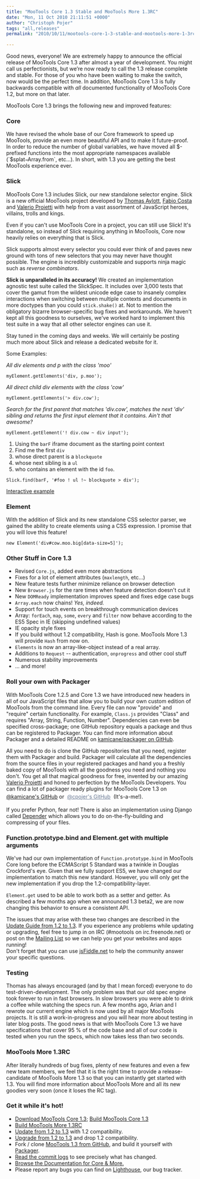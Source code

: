 ```yaml
---
title: "MooTools Core 1.3 Stable and MooTools More 1.3RC"
date: "Mon, 11 Oct 2010 21:11:51 +0000"
author: "Christoph Pojer"
tags: "all,releases"
permalink: "2010/10/11/mootools-core-1-3-stable-and-mootools-more-1-3rc/"

---
```

Good news, everyone! We are extremely happy to announce the official release of MooTools Core 1.3 after almost a year of development. You might call us perfectionists, but we’re now ready to call the 1.3 release complete and stable. For those of you who have been waiting to make the switch, now would be the perfect time. In addition, MooTools Core 1.3 is fully backwards compatible with *all* documented functionality of MooTools Core 1.2, but more on that later.

<!--more-->

MooTools Core 1.3 brings the following new and improved features:

### Core

We have revised the whole base of our Core framework to speed up MooTools, provide an even more beautiful API and to make it future-proof. In order to reduce the number of global variables, we have moved all $-prefixed functions into the most appropriate namespaces available (`$splat` → `Array.from`, etc…). In short, with 1.3 you are getting the best MooTools experience ever.

### Slick

MooTools Core 1.3 includes Slick, our new standalone selector engine. Slick is a new official MooTools project developed by [Thomas Aylott](http://subtlegradient.com/), [Fabio Costa](http://github.com/fabiomcosta) and [Valerio Proietti](http://mad4milk.net) with help from a vast assortment of JavaScript heroes, villains, trolls and kings.

Even if you can't use MooTools Core in a project, you can still use Slick! It's standalone, so instead of Slick requiring anything in MooTools, Core now heavily relies on everything that is Slick.

Slick supports almost every selector you could ever think of and paves new ground with tons of new selectors that you may never have thought possible. The engine is incredibly customizable and supports ninja magic such as *reverse combinators*.

**Slick is unparalleled in its accuracy!** We created an implementation agnostic test suite called the SlickSpec. It includes over 3,000 tests that cover the gamut from the wildest unicode edge case to insanely complex interactions when switching between multiple contexts and documents in more doctypes than you could `stick.shake()` at. Not to mention the obligatory bizarre browser-specific bug fixes and workarounds. We haven't kept all this goodness to ourselves, we've worked hard to implement this test suite in a way that all other selector engines can use it.

Stay tuned in the coming days and weeks. We will certainly be posting much more about Slick and release a dedicated website for it.

Some Examples:

*All div elements and p with the class 'moo'*

    myElement.getElements('div, p.moo');

*All direct child div elements with the class 'cow'*

    myElement.getElements('> div.cow');

*Search for the first parent that matches 'div.cow', matches the next 'div' sibling and returns the first input element that it contains. Ain't that awesome?*

    myElement.getElement('! div.cow ~ div input');

1. Using the `barF` iframe document as the starting point context
2. Find me the first `div`
3. whose direct parent is a `blockquote`
4. whose next sibling is a `ul`
5. who contains an element with the id `foo`.

<pre><code>Slick.find(barF, '#foo ! ul !~ blockquote > div');</code></pre>

[Interactive example](http://jsfiddle.net/DFdpA/2/)

### Element

With the addition of Slick and its new standalone CSS selector parser, we gained the ability to create elements using a CSS expression. I promise that you will love this feature!

	new Element('div#cow.moo.big[data-size=5]');

### Other Stuff in Core 1.3

* Revised `Core.js`, added even more abstractions
* Fixes for a lot of element attributes (`maxlength`, etc…)
* New feature tests further minimize reliance on browser detection
* New `Browser.js` for the rare times when feature detection doesn't cut it
* New `DOMReady` implementation improves speed and fixes edge case bugs
* `Array.each` now chains! *Yes, indeed.*
* Support for touch events on breakthrough communication devices
* Array: `forEach`, `map`, `some`, `every` and `filter` now behave according to the ES5 Spec in IE (skipping undefined values)
* IE opacity style fixes
* If you build without 1.2 compatibility, Hash is gone. MooTools More 1.3 will provide `Hash` from now on.
* `Elements` is now an array-like-object instead of a real array.
* Additions to `Request` -- authentication, `onprogress` and other cool stuff
* Numerous stability improvements
* ... and more!

### Roll your own with Packager

With MooTools Core 1.2.5 and Core 1.3 we have introduced new headers in all of our JavaScript files that allow you to build your own custom edition of MooTools from the command line. Every file can now "provide" and "require" certain functionality. For example, `Class.js` provides "Class" and requires "Array, String, Function, Number". Dependencies can even be specified cross-package; one GitHub repository equals a package and thus can be registered to Packager. You can find more information about Packager and a detailed README on [kamicane/packager on GitHub](http://github.com/kamicane/packager).

<style type="text/css">
a.cpojer {
  display: inline-block;
  padding: 4px;
  outline: 0;
  color: #6B7B95;
  -webkit-transition-duration: 0.25s;
  -moz-transition-duration: 0.25s;
  -o-transition-duration: 0.25s;
  transition-duration: 0.25s;
  -webkit-transition-property: -webkit-transform;
  -moz-transition-property: -moz-transform;
  -o-transition-property: -o-transform;
  transition-property: transform;
  -webkit-transform: scale(1) rotate(0);
  -moz-transform: scale(1) rotate(0);
  -o-transform: scale(1) rotate(0);
  transform: scale(1) rotate(0);
}
a.cpojer:hover {
  background: #6B7B95;
  text-decoration: none;
  color: #fff;
  -webkit-border-radius: 4px;
  -moz-border-radius: 4px;
  -o-border-radius: 4px;
  border-radius: 4px;
  -webkit-transform: scale(1.05) rotate(-1deg);
  -moz-transform: scale(1.05) rotate(-1deg);
  -o-transform: scale(1.05) rotate(-1deg);
  transform: scale(1.05) rotate(-1deg);
}
</style>
All you need to do is clone the GitHub repositories that you need, register them with Packager and build. Packager will calculate all the dependencies from the source files in your registered packages and hand you a freshly baked copy of MooTools with all the goodness you need and nothing you don't. You get all that magical goodness for free, invented by our amazing [Valerio Proietti](http://github.com/kamicane) and honed to perfection by the MooTools Developers. You can find a lot of packager ready plugins for MooTools Core 1.3 on [@kamicane's GitHub](http://github.com/kamicane) or <a href="http://github.com/cpojer" class="cpojer">@cpojer's GitHub</a> (It's-a-me!).

If you prefer Python, fear not! There is also an implementation using Django called [Depender](http://github.com/anutron/mootools-depender) which allows you to do on-the-fly-building and compressing of your files.

### Function.prototype.bind and Element.get with multiple arguments

We've had our own implementation of `Function.prototype.bind` in MooTools Core long before the ECMAScript 5 Standard was a twinkle in Douglas Crockford's eye. Given that we fully support ES5, we have changed our implementation to match this new standard. However, you will only get the new implementation if you drop the 1.2-compatibility-layer.

`Element.get` used to be able to work both as a setter and getter. As described a few months ago when we announced 1.3 beta2, we are now changing this behavior to ensure a consistent API.

The issues that may arise with these two changes are described in the [Update Guide from 1.2 to 1.3](http://github.com/mootools/mootools-core/wiki/Update-from-1.2-to-1.3). If you experience any problems while updating or upgrading, feel free to jump in on IRC (#mootools on irc.freenode.net) or post on the [Mailing List](http://groups.google.com/group/mootools-users) so we can help you get your websites and apps running!  
Don't forget that you can use [jsFiddle.net](http://jsfiddle.net/) to help the community answer your specific questions.

### Testing
Thomas has always encouraged (and by that I mean forced) everyone to do test-driven-development. The only problem was that our old spec engine took forever to run in fast browsers. In slow browsers you were able to drink a coffee while watching the specs run. A few months ago, Arian and I rewrote our current engine which is now used by all major MooTools projects. It is still a work-in-progress and you will hear more about testing in later blog posts. The good news is that with MooTools Core 1.3 we have specifications that cover 95 % of the code base and all of our code is tested when you run the specs, which now takes less than two seconds.

### MooTools More 1.3RC

After literally hundreds of bug fixes, plenty of new features and even a few new team members, we feel that it is the right time to provide a release-candidate of MooTools More 1.3 so that you can instantly get started with 1.3. You will find more information about MooTools More and all its new goodies very soon (once it loses the RC tag).

### Get it while it's hot!

* [Download MooTools Core 1.3](http://mootools.net/download); [Build MooTools Core 1.3](http://mootools.net/core/)
* [Build MooTools More 1.3RC](http://mootools.net/more-rc/)
* [Update from 1.2 to 1.3](http://github.com/mootools/mootools-core/wiki/Update-from-1.2-to-1.3) with 1.2 compatibility.
* [Upgrade from 1.2 to 1.3](http://github.com/mootools/mootools-core/wiki/Upgrade-from-1.2-to-1.3) and drop 1.2 compatibility.
* Fork / clone [MooTools 1.3 from GitHub](http://github.com/mootools/mootools-core/tree/1.3), and build it yourself with [Packager](http://github.com/kamicane/packager).
* [Read the commit logs](http://github.com/mootools/mootools-core/commits/1.3) to see precisely what has changed.
* [Browse the Documentation for Core & More.](http://mootools.net/docs)
* Please report any bugs you can find on [Lighthouse](https://mootools.lighthouseapp.com/projects/2706-mootools/tickets), our bug tracker.
